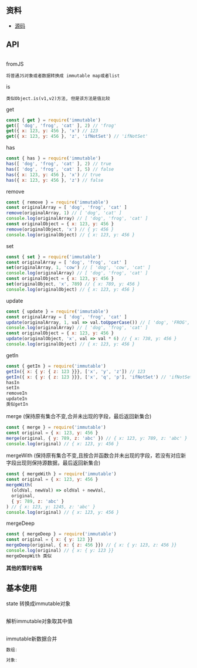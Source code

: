 ## 资料

- [源码](https://github.com/facebook/immutable-js/)

## API

```
```

fromJS
```
将普通JS对象或者数据转换成 immutable map或者list
```

is
```
类似Object.is(v1,v2)方法, 但是该方法是值比较
```

get
```js
const { get } = require('immutable')
get([ 'dog', 'frog', 'cat' ], 2) // 'frog'
get({ x: 123, y: 456 }, 'x') // 123
get({ x: 123, y: 456 }, 'z', 'ifNotSet') // 'ifNotSet'
```
has
```js
const { has } = require('immutable')
has([ 'dog', 'frog', 'cat' ], 2) // true
has([ 'dog', 'frog', 'cat' ], 5) // false
has({ x: 123, y: 456 }, 'x') // true
has({ x: 123, y: 456 }, 'z') // false
```
remove
```js
const { remove } = require('immutable')
const originalArray = [ 'dog', 'frog', 'cat' ]
remove(originalArray, 1) // [ 'dog', 'cat' ]
console.log(originalArray) // [ 'dog', 'frog', 'cat' ]
const originalObject = { x: 123, y: 456 }
remove(originalObject, 'x') // { y: 456 }
console.log(originalObject) // { x: 123, y: 456 }
```
set
```js
const { set } = require('immutable')
const originalArray = [ 'dog', 'frog', 'cat' ]
set(originalArray, 1, 'cow') // [ 'dog', 'cow', 'cat' ]
console.log(originalArray) // [ 'dog', 'frog', 'cat' ]
const originalObject = { x: 123, y: 456 }
set(originalObject, 'x', 789) // { x: 789, y: 456 }
console.log(originalObject) // { x: 123, y: 456 }
```
update
```js
const { update } = require('immutable')
const originalArray = [ 'dog', 'frog', 'cat' ]
update(originalArray, 1, val => val.toUpperCase()) // [ 'dog', 'FROG', 'cat' ]
console.log(originalArray) // [ 'dog', 'frog', 'cat' ]
const originalObject = { x: 123, y: 456 }
update(originalObject, 'x', val => val * 6) // { x: 738, y: 456 }
console.log(originalObject) // { x: 123, y: 456 }
```
getIn
```js
const { getIn } = require('immutable')
getIn({ x: { y: { z: 123 }}}, ['x', 'y', 'z']) // 123
getIn({ x: { y: { z: 123 }}}, ['x', 'q', 'p'], 'ifNotSet') // 'ifNotSet'
hasIn 
setIn
removeIn
updateIn
类似getIn
```
merge (保持原有集合不变,合并未出现的字段，最后返回新集合)
```js
const { merge } = require('immutable')
const original = { x: 123, y: 456 }
merge(original, { y: 789, z: 'abc' }) // { x: 123, y: 789, z: 'abc' }
console.log(original) // { x: 123, y: 456 }
```
mergeWith (保持原有集合不变,且按合并函数合并未出现的字段，若没有对应新字段出现则保持源数据，最后返回新集合)
```js
const { mergeWith } = require('immutable')
const original = { x: 123, y: 456 }
mergeWith(
  (oldVal, newVal) => oldVal + newVal,
  original,
  { y: 789, z: 'abc' }
) // { x: 123, y: 1245, z: 'abc' }
console.log(original) // { x: 123, y: 456 }
```
mergeDeep
```js
const { mergeDeep } = require('immutable')
const original = { x: { y: 123 }}
mergeDeep(original, { x: { z: 456 }}) // { x: { y: 123, z: 456 }}
console.log(original) // { x: { y: 123 }}
mergeDeepWith 类似
```

**其他的暂时省略**

## 基本使用

state 转换成immutable对象
```
```

解析immutable对象取其中值
```
```

immutable新数据合并
```js
数组:

对象:
```
